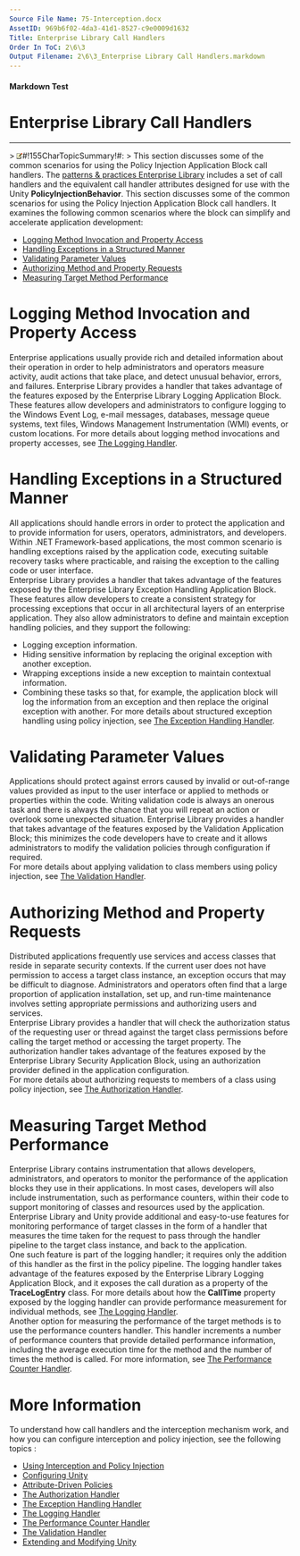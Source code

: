 ```yaml
---
Source File Name: 75-Interception.docx
AssetID: 969b6f02-4da3-41d1-8527-c9e0009d1632
Title: Enterprise Library Call Handlers
Order In ToC: 2\6\3
Output Filename: 2\6\3_Enterprise Library Call Handlers.markdown
---
```


#### Markdown Test ####
# Enterprise Library Call Handlers #
----------


&gt; ![](images/note.gif)#!155CharTopicSummary!#:
&gt; 
This section discusses some of the common scenarios for using the Policy Injection Application Block call handlers.
The [patterns &amp; practices Enterprise Library](http://msdn.microsoft.com/entlib/) includes a set of call handlers and the equivalent call handler attributes designed for use with the Unity **PolicyInjectionBehavior**. This section discusses some of the common scenarios for using the Policy Injection Application Block call handlers. It examines the following common scenarios where the block can simplify and accelerate application development:  
+ <a href="#scenarios_logging" xmlns:dt="uuid:C2F41010-65B3-11d1-A29F-00AA00C14882" xmlns:xlink="http://www.w3.org/1999/xlink" xmlns:MSHelp="http://msdn.microsoft.com/mshelp">Logging Method Invocation and Property Access</a>
+ <a href="#scenarios_exceptions" xmlns:dt="uuid:C2F41010-65B3-11d1-A29F-00AA00C14882" xmlns:xlink="http://www.w3.org/1999/xlink" xmlns:MSHelp="http://msdn.microsoft.com/mshelp">Handling Exceptions in a Structured Manner</a>
+ <a href="#scenarios_validation" xmlns:dt="uuid:C2F41010-65B3-11d1-A29F-00AA00C14882" xmlns:xlink="http://www.w3.org/1999/xlink" xmlns:MSHelp="http://msdn.microsoft.com/mshelp">Validating Parameter Values</a>
+ <a href="#scenarios_authorization" xmlns:dt="uuid:C2F41010-65B3-11d1-A29F-00AA00C14882" xmlns:xlink="http://www.w3.org/1999/xlink" xmlns:MSHelp="http://msdn.microsoft.com/mshelp">Authorizing Method and Property Requests</a>
+ <a href="#scenarios_performance" xmlns:dt="uuid:C2F41010-65B3-11d1-A29F-00AA00C14882" xmlns:xlink="http://www.w3.org/1999/xlink" xmlns:MSHelp="http://msdn.microsoft.com/mshelp">Measuring Target Method Performance</a>

# Logging Method Invocation and Property Access #
<a name="scenarios_logging" href="#" xmlns:xlink="http://www.w3.org/1999/xlink"><span /></a>Enterprise applications usually provide rich and detailed information about their operation in order to help administrators and operators measure activity, audit actions that take place, and detect unusual behavior, errors, and failures. Enterprise Library provides a handler that takes advantage of the features exposed by the Enterprise Library Logging Application Block. These features allow developers and administrators to configure logging to the Windows Event Log, e-mail messages, databases, message queue systems, text files, Windows Management Instrumentation (WMI) events, or custom locations. For more details about logging method invocations and property accesses, see [The Logging Handler](test-markdown_e7d4bacf-a864-4a50-b7c3-88acec5c4d7d.html).  

# Handling Exceptions in a Structured Manner #
<a name="scenarios_exceptions" href="#" xmlns:xlink="http://www.w3.org/1999/xlink"><span /></a>All applications should handle errors in order to protect the application and to provide information for users, operators, administrators, and developers. Within .NET Framework-based applications, the most common scenario is handling exceptions raised by the application code, executing suitable recovery tasks where practicable, and raising the exception to the calling code or user interface.  
Enterprise Library provides a handler that takes advantage of the features exposed by the Enterprise Library Exception Handling Application Block. These features allow developers to create a consistent strategy for processing exceptions that occur in all architectural layers of an enterprise application. They also allow administrators to define and maintain exception handling policies, and they support the following:  
+ Logging exception information.
+ Hiding sensitive information by replacing the original exception with another exception.
+ Wrapping exceptions inside a new exception to maintain contextual information.
+ Combining these tasks so that, for example, the application block will log the information from an exception and then replace the original exception with another.
For more details about structured exception handling using policy injection, see [The Exception Handling Handler](test-markdown_d874dee7-1158-4cd7-900a-d592b5da5e69.html).  

# Validating Parameter Values #
<a name="scenarios_validation" href="#" xmlns:xlink="http://www.w3.org/1999/xlink"><span /></a>Applications should protect against errors caused by invalid or out-of-range values provided as input to the user interface or applied to methods or properties within the code. Writing validation code is always an onerous task and there is always the chance that you will repeat an action or overlook some unexpected situation. Enterprise Library provides a handler that takes advantage of the features exposed by the Validation Application Block; this minimizes the code developers have to create and it allows administrators to modify the validation policies through configuration if required.  
For more details about applying validation to class members using policy injection, see [The Validation Handler](test-markdown_ad452cb9-20c7-4db2-9801-73417714f46c.html).  

# Authorizing Method and Property Requests #
<a name="scenarios_authorization" href="#" xmlns:xlink="http://www.w3.org/1999/xlink"><span /></a>Distributed applications frequently use services and access classes that reside in separate security contexts. If the current user does not have permission to access a target class instance, an exception occurs that may be difficult to diagnose. Administrators and operators often find that a large proportion of application installation, set up, and run-time maintenance involves setting appropriate permissions and authorizing users and services.  
Enterprise Library provides a handler that will check the authorization status of the requesting user or thread against the target class permissions before calling the target method or accessing the target property. The authorization handler takes advantage of the features exposed by the Enterprise Library Security Application Block, using an authorization provider defined in the application configuration.  
For more details about authorizing requests to members of a class using policy injection, see [The Authorization Handler](test-markdown_f27ca9a4-3284-4917-91b9-f2b8c73f24f0.html).  

# Measuring Target Method Performance #
<a name="scenarios_performance" href="#" xmlns:xlink="http://www.w3.org/1999/xlink"><span /></a>Enterprise Library contains instrumentation that allows developers, administrators, and operators to monitor the performance of the application blocks they use in their applications. In most cases, developers will also include instrumentation, such as performance counters, within their code to support monitoring of classes and resources used by the application. Enterprise Library and Unity provide additional and easy-to-use features for monitoring performance of target classes in the form of a handler that measures the time taken for the request to pass through the handler pipeline to the target class instance, and back to the application.   
One such feature is part of the logging handler; it requires only the addition of this handler as the first in the policy pipeline. The logging handler takes advantage of the features exposed by the Enterprise Library Logging Application Block, and it exposes the call duration as a property of the **TraceLogEntry** class. For more details about how the **CallTime** property exposed by the logging handler can provide performance measurement for individual methods, see [The Logging Handler](test-markdown_e7d4bacf-a864-4a50-b7c3-88acec5c4d7d.html).  
Another option for measuring the performance of the target methods is to use the performance counters handler. This handler increments a number of performance counters that provide detailed performance information, including the average execution time for the method and the number of times the method is called. For more information, see [The Performance Counter Handler](test-markdown_7f7053e1-9db6-433c-878f-b8a41b1d2a49.html).  

# More Information #
To understand how call handlers and the interception mechanism work, and how you can configure interception and policy injection, see the following topics :  
+ [Using Interception and Policy Injection](test-markdown_7a2c7fa6-28c2-479e-8df9-b4651824eb94.html)
+ [Configuring Unity](test-markdown_62fd666c-08c5-424a-b484-9e0b87994997.html)
+ [Attribute-Driven Policies](test-markdown_456aac54-4ba3-4904-adae-36fb5227fabc.html)
+ [The Authorization Handler](test-markdown_f27ca9a4-3284-4917-91b9-f2b8c73f24f0.html)
+ [The Exception Handling Handler](test-markdown_d874dee7-1158-4cd7-900a-d592b5da5e69.html)
+ [The Logging Handler](test-markdown_e7d4bacf-a864-4a50-b7c3-88acec5c4d7d.html)
+ [The Performance Counter Handler](test-markdown_7f7053e1-9db6-433c-878f-b8a41b1d2a49.html)
+ [The Validation Handler](test-markdown_ad452cb9-20c7-4db2-9801-73417714f46c.html)
+ [Extending and Modifying Unity](test-markdown_13f11174-8fd1-4406-8bc7-9da9c762811d.html)

